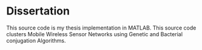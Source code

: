 # Dissertation
This source code is my thesis implementation in MATLAB. This source code clusters Mobile Wireless Sensor Networks using Genetic and Bacterial conjugation Algorithms.
